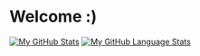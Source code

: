 # Welcome :)

[![My GitHub Stats](https://github-readme-stats.vercel.app/api/?username=Wafl97&count_private=true&theme=tokyonight&showicons=true)]()
[![My GitHub Language Stats](https://github-readme-stats.vercel.app/api/top-langs/?username=Wafl97&langs_count=5&theme=tokyonight)]()
